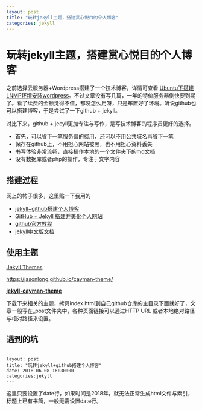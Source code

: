 ```yaml
---
layout: post
title: "玩转jekyll主题，搭建赏心悦目的个人博客"
categories: jekyll
---
```

# 玩转jekyll主题，搭建赏心悦目的个人博客
之前选择云服务器+Wordpress搭建了一个技术博客，详情可查看 [Ubuntu下搭建LNMP环境安装wordpress]()。不过文章没有写几篇，一年的特价服务器倒快要到期了。看了续费的金额觉得不值，都没怎么用呀，只是布置好了环境。听说github也可以搭建博客，于是尝试了一下github + jekyll。

对比下来，github + jecyll更加专注与写作，是写技术博客的程序员更好的选择。

- 首先，可以省下一笔服务器的费用，还可以不用公共域名再省下一笔
- 保存在github上，不用担心网站被黑，也不用担心资料丢失
- 书写体验非常流畅，直接操作本地的一个文件夹下的md文档
- 没有数据库或者php的操作，专注于文字内容

## 搭建过程

网上的帖子很多，这里贴一下我用的

- [jekyll+github搭建个人博客](https://www.cnblogs.com/yehui-mmd/p/6286271.html)
- [GitHub + Jekyll 搭建并美化个人网站](https://www.jianshu.com/p/85ca31174488)
- [github官方教程](https://pages.github.com/)
- [jekyll中文版文档](https://www.jekyll.com.cn/docs/home/)

## 使用主题

[Jekyll Themes](https://link.jianshu.com?t=http://jekyllthemes.org/)

https://jasonlong.github.io/cayman-theme/

[**jekyll-cayman-theme**](https://github.com/pietromenna/jekyll-cayman-theme)

下载下来相关的主题，拷贝index.html到自己github仓库的主目录下面就好了，文章一般写在_post文件夹中，各种页面链接可以通过HTTP URL 或者本地绝对路径与相对路径来设置。

## 遇到的坑
```
---
layout: post
title: "玩转jekyll+github搭建个人博客"
date: 2018-06-08 16:30:00
categories:jekyll
---
```

这里只要设置了date行，如果时间是2018年，就无法正常生成html文件与索引，标题上已有书简，一般无需设置date行。
